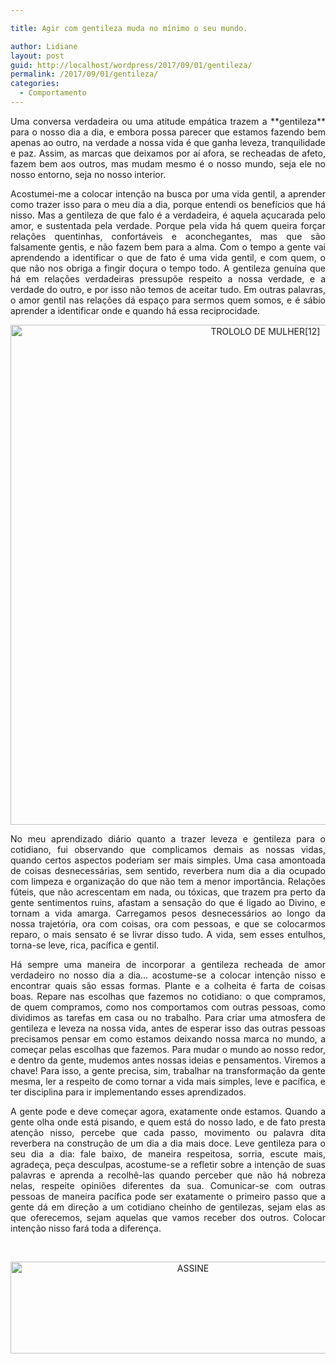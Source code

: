 ```yaml
---

title: Agir com gentileza muda no mínimo o seu mundo.

author: Lidiane
layout: post
guid: http://localhost/wordpress/2017/09/01/gentileza/
permalink: /2017/09/01/gentileza/
categories:
  - Comportamento
---
```

<p align="justify">
  Uma conversa verdadeira ou uma atitude empática trazem a **gentileza** para o nosso dia a dia, e embora possa parecer que estamos fazendo bem apenas ao outro, na verdade a nossa vida é que ganha leveza, tranquilidade e paz. Assim, as marcas que deixamos por aí afora, se recheadas de afeto, fazem bem aos outros, mas mudam mesmo é o nosso mundo, seja ele no nosso entorno, seja no nosso interior.
</p>

<p align="justify">
  Acostumei-me a colocar intenção na busca por uma vida gentil, a aprender como trazer isso para o meu dia a dia, porque entendi os benefícios que há nisso. Mas a gentileza de que falo é a verdadeira, é aquela açucarada pelo amor, e sustentada pela verdade. Porque pela vida há quem queira forçar relações quentinhas, confortáveis e aconchegantes, mas que são falsamente gentis, e não fazem bem para a alma. Com o tempo a gente vai aprendendo a identificar o que de fato é uma vida gentil, e com quem, o que não nos obriga a fingir doçura o tempo todo. A gentileza genuína que há em relações verdadeiras pressupõe respeito a nossa verdade, e a verdade do outro, e por isso não temos de aceitar tudo. Em outras palavras, o amor gentil nas relações dá espaço para sermos quem somos, e é sábio aprender a identificar onde e quando há essa reciprocidade.
</p>

<p align="center">
  <img class="alignnone size-full wp-image-14058" src="http://www.trololodemulher.com.br/blog/wp-content/uploads/2017/09/TROLOLO-DE-MULHER12.jpg" alt="TROLOLO DE MULHER[12]" width="800" height="800" />
</p>

<p align="justify">
  No meu aprendizado diário quanto a trazer leveza e gentileza para o cotidiano, fui observando que complicamos demais as nossas vidas, quando certos aspectos poderiam ser mais simples. Uma casa amontoada de coisas desnecessárias, sem sentido, reverbera num dia a dia ocupado com limpeza e organização do que não tem a menor importância. Relações fúteis, que não acrescentam em nada, ou tóxicas, que trazem pra perto da gente sentimentos ruins, afastam a sensação do que é ligado ao Divino, e tornam a vida amarga. Carregamos pesos desnecessários ao longo da nossa trajetória, ora com coisas, ora com pessoas, e que se colocarmos reparo, o mais sensato é se livrar disso tudo. A vida, sem esses entulhos, torna-se leve, rica, pacífica e gentil.
</p>

<p align="justify">
  Há sempre uma maneira de incorporar a gentileza recheada de amor verdadeiro no nosso dia a dia… acostume-se a colocar intenção nisso e encontrar quais são essas formas. Plante e a colheita é farta de coisas boas. Repare nas escolhas que fazemos no cotidiano: o que compramos, de quem compramos, como nos comportamos com outras pessoas, como dividimos as tarefas em casa ou no trabalho. Para criar uma atmosfera de gentileza e leveza na nossa vida, antes de esperar isso das outras pessoas precisamos pensar em como estamos deixando nossa marca no mundo, a começar pelas escolhas que fazemos. Para mudar o mundo ao nosso redor, e dentro da gente, mudemos antes nossas ideias e pensamentos. Viremos a chave! Para isso, a gente precisa, sim, trabalhar na transformação da gente mesma, ler a respeito de como tornar a vida mais simples, leve e pacífica, e ter disciplina para ir implementando esses aprendizados.
</p>

<p align="justify">
  A gente pode e deve começar agora, exatamente onde estamos. Quando a gente olha onde está pisando, e quem está do nosso lado, e de fato presta atenção nisso, percebe que cada passo, movimento ou palavra dita reverbera na construção de um dia a dia mais doce. Leve gentileza para o seu dia a dia: fale baixo, de maneira respeitosa, sorria, escute mais, agradeça, peça desculpas, acostume-se a refletir sobre a intenção de suas palavras e aprenda a recolhê-las quando perceber que não há nobreza nelas, respeite opiniões diferentes da sua. Comunicar-se com outras pessoas de maneira pacífica pode ser exatamente o primeiro passo que a gente dá em direção a um cotidiano cheinho de gentilezas, sejam elas as que oferecemos, sejam aquelas que vamos receber dos outros. Colocar intenção nisso fará toda a diferença.
</p>

&nbsp;

<p align="center">
  <a href="http://feedburner.google.com/fb/a/mailverify?uri=blogbichafemea&loc=pt_BR" target="_blank"><img class="alignnone size-full wp-image-14011" src="http://www.trololodemulher.com.br/blog/wp-content/uploads/2017/08/ASSINE.jpg" alt="ASSINE" width="568" height="147" /></a>
</p>

&nbsp;

&nbsp;